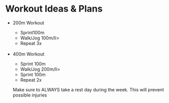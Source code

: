 <html>
  <head></head>
  <body>
    <h1> Workout Ideas & Plans </h1>
<ul>
      <li>200m Workout</li>
      <ul>
        <li>Sprint100m</li>
        <li>Walk/Jog 100m/li>
        <li>Repeat 3x</li>
</ul>
<br>
      <li>400m Workout</li>
      <ul>
        <li>Sprint 100m</li>
        <li>Walk/Jog 200m/li>
        <li>Sprint 100m</li>
        <li>Repeat 2x</li>
</ul>

  <p>Make sure to <bold>ALWAYS</bold> take a rest day during the week. This will prevent possible injuries</p>
  </body>
</html>
